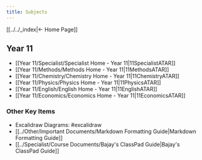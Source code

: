 ```yaml
---
title: Subjects
---
```


[[../../_index|← Home Page]]

## Year 11
- [[Year 11/Specialist/Specialist Home - Year 11|11SpecialistATAR]]
- [[Year 11/Methods/Methods Home - Year 11|11MethodsATAR]]
- [[Year 11/Chemistry/Chemistry Home - Year 11|11ChemistryATAR]]
- [[Year 11/Physics/Physics Home - Year 11|11PhysicsATAR]]
- [[Year 11/English/English Home - Year 11|11EnglishATAR]]
- [[Year 11/Economics/Economics Home - Year 11|11EconomicsATAR]]
  
### Other Key Items
- Excalidraw Diagrams: #excalidraw 
- [[../Other/Important Documents/Markdown Formatting Guide|Markdown Formatting Guide]]
- [[../Specialist/Course Documents/Bajay's ClassPad Guide|Bajay's ClassPad Guide]]